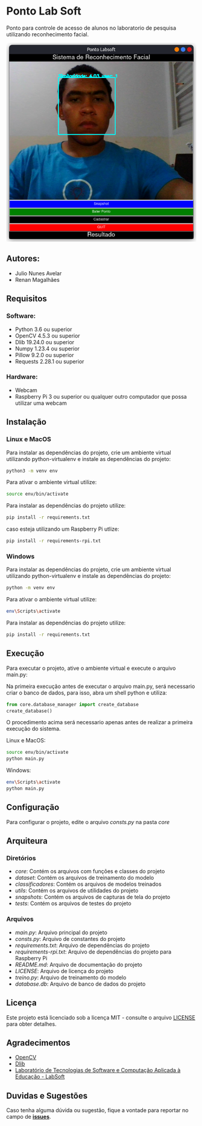 # Ponto Lab Soft

Ponto para controle de acesso de alunos no laboratorio de pesquisa utilizando reconhecimento facial.

![Ponto Lab Soft](/test/print.png)

## Autores:

- Julio Nunes Avelar
- Renan Magalhães

## Requisitos

### Software:

- Python 3.6 ou superior
- OpenCV 4.5.3 ou superior
- Dlib 19.24.0 ou superior
- Numpy 1.23.4 ou superior
- Pillow 9.2.0 ou superior
- Requests 2.28.1 ou superior

### Hardware:

- Webcam
- Raspberry Pi 3 ou superior ou qualquer outro computador que possa utilizar uma webcam

## Instalação

### Linux e MacOS

Para instalar as dependências do projeto, crie um ambiente virtual utilizando python-virtualenv e instale as dependências do projeto:

```bash
python3 -m venv env
```

Para ativar o ambiente virtual utilize:

```bash
source env/bin/activate
```

Para instalar as dependências do projeto utilize:

```bash
pip install -r requirements.txt
```

caso esteja utilizando um Raspberry Pi utlize:

```bash
pip install -r requirements-rpi.txt
```

### Windows

Para instalar as dependências do projeto, crie um ambiente virtual utilizando python-virtualenv e instale as dependências do projeto:

```bash
python -m venv env
```

Para ativar o ambiente virtual utilize:

```bash
env\Scripts\activate
```

Para instalar as dependências do projeto utilize:

```bash
pip install -r requirements.txt
```

## Execução

Para executar o projeto, ative o ambiente virtual e execute o arquivo main.py:

Na primeira execução antes de executar o arquivo main.py, será necessario criar o banco de dados, para isso, abra um shell python e utiliza:

```python
from core.database_manager import create_database
create_database()
```

O procedimento acima será necessario apenas antes de realizar a primeira execução do sistema.

Linux e MacOS:
```bash
source env/bin/activate
python main.py
```
Windows:
```bash
env\Scripts\activate
python main.py
```

## Configuração

Para configurar o projeto, edite o arquivo *consts.py* na pasta *core*

## Arquiteura

### Diretórios

- *core*: Contém os arquivos com funções e classes do projeto
- *dataset*: Contém os arquivos de treinamento do modelo
- *classificadores*: Contém os arquivos de modelos treinados
- *utils*: Contém os arquivos de utilidades do projeto
- *snapshots*: Contém os arquivos de capturas de tela do projeto
- *tests*: Contém os arquivos de testes do projeto

### Arquivos

- *main.py*: Arquivo principal do projeto
- *consts.py*: Arquivo de constantes do projeto
- *requirements.txt*: Arquivo de dependências do projeto
- *requirements-rpi.txt*: Arquivo de dependências do projeto para Raspberry Pi
- *README.md*: Arquivo de documentação do projeto
- *LICENSE*: Arquivo de licença do projeto
- *treino.py*: Arquivo de treinamento do modelo
- *database.db*: Arquivo de banco de dados do projeto

## Licença

Este projeto está licenciado sob a licença MIT - consulte o arquivo [LICENSE](LICENSE) para obter detalhes.

## Agradecimentos

- [OpenCV](https://opencv.org/)
- [Dlib](http://dlib.net/)
- [Laboratório de Tecnologias de Software e Computação Aplicada à Educação - LabSoft](http://labsoft.muz.ifsuldeminas.edu.br/)

## Duvidas e Sugestões

Caso tenha alguma dúvida ou sugestão, fique a vontade para reportar no campo de [**issues**](https://github.com/JN513/access-control-with-facial-recognition/issues).